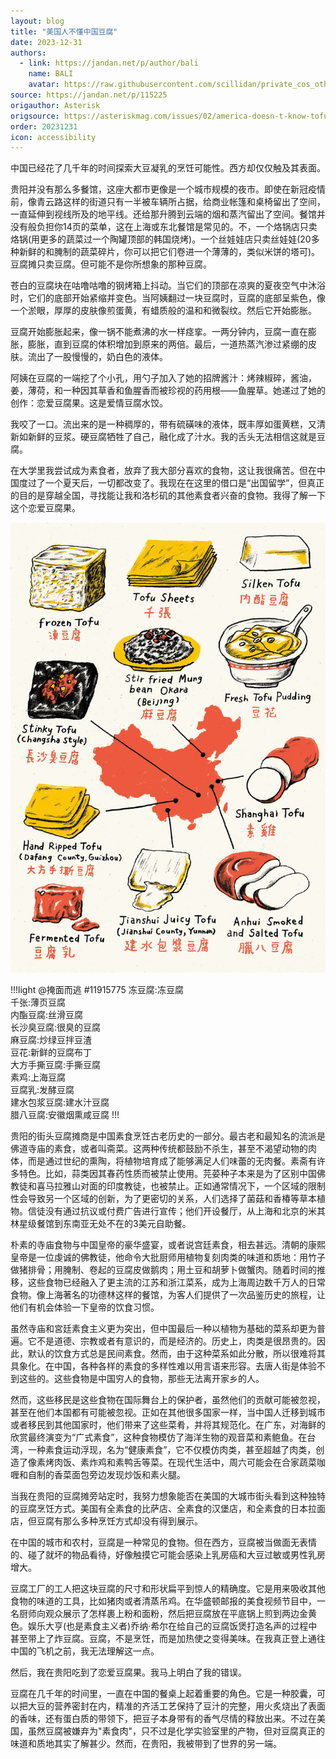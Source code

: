 ```yaml
---
layout: blog
title: "美国人不懂中国豆腐"
date: 2023-12-31
authors:
  - link: https://jandan.net/p/author/bali
    name: BALI
    avatar: https://raw.githubusercontent.com/scillidan/private_cos_others/main/avater/jin_grey.png
source: https://jandan.net/p/115225
origauthor: Asterisk
origsource: https://asteriskmag.com/issues/02/america-doesn-t-know-tofu
order: 20231231
icon: accessibility
---
```


中国已经花了几千年的时间探索大豆凝乳的烹饪可能性。西方却仅仅触及其表面。

贵阳并没有那么多餐馆，这座大都市更像是一个城市规模的夜市。即使在新冠疫情前，像青云路这样的街道只有一半被车辆所占据，给商业帐篷和桌椅留出了空间，一直延伸到视线所及的地平线。还给那升腾到云端的烟和蒸汽留出了空间。餐馆并没有般负担你14页的菜单，这在上海或东北餐馆是常见的。不，一个烙锅店只卖烙锅(用更多的蔬菜过一个陶罐顶部的韩国烧烤)。一个丝娃娃店只卖丝娃娃(20多种新鲜的和腌制的蔬菜碎片，你可以把它们卷进一个薄薄的，类似米饼的塔可)。豆腐摊只卖豆腐。但可能不是你所想象的那种豆腐。

苍白的豆腐块在咕噜咕噜的钢烤箱上抖动。当它们的顶部在凉爽的夏夜空气中沐浴时，它们的底部开始紧缩并变色。当阿姨翻过一块豆腐时，豆腐的底部呈紫色，像一个淤眼，厚厚的皮肤像煎蛋黄，有蜡质般的温和和微裂纹。然后它开始膨胀。

豆腐开始膨胀起来，像一锅不能煮沸的水一样痉挛。一两分钟内，豆腐一直在膨胀，膨胀，直到豆腐的体积增加到原来的两倍。最后，一道热蒸汽渗过紧绷的皮肤。流出了一股慢慢的，奶白色的液体。

阿姨在豆腐的一端挖了个小孔，用勺子加入了她的招牌酱汁：烤辣椒碎，酱油，姜，薄荷，和一种因其草香和鱼腥香而被珍视的药用根——鱼腥草。她递过了她的创作：恋爱豆腐果。这是爱情豆腐水饺。

我咬了一口。流出来的是一种稠厚的，带有硫磺味的液体，既丰厚如蛋黄糕，又清新如新鲜的豆浆。硬豆腐牺牲了自己，融化成了汁水。我的舌头无法相信这就是豆腐。

在大学里我尝试成为素食者，放弃了我大部分喜欢的食物，这让我很痛苦。但在中国度过了一个夏天后，一切都改变了。我现在在这里的借口是“出国留学”，但真正的目的是穿越全国，寻找能让我和洛杉矶的其他素食者兴奋的食物。我得了解一下这个恋爱豆腐果。

![](media/115225_01.jpg)

!!!light @掩面而逃 #11915775
冻豆腐:冻豆腐  
千张:薄页豆腐  
内酯豆腐:丝滑豆腐  
长沙臭豆腐:很臭的豆腐  
麻豆腐:炒绿豆拌豆渣  
豆花:新鲜的豆腐布丁  
大方手撕豆腐:手撕豆腐  
素鸡:上海豆腐  
豆腐乳:发酵豆腐  
建水包浆豆腐:建水汁豆腐  
腊八豆腐:安徽烟熏咸豆腐
!!!

贵阳的街头豆腐摊商是中国素食烹饪古老历史的一部分。最古老和最知名的流派是佛道寺庙的素食，或者叫斋菜。这两种传统都鼓励不杀生，甚至不渴望动物的肉体，而是通过世纪的熏陶，将植物培育成了能够满足人们味蕾的无肉餐。素斋有许多特色。比如，蒜类因其春药性质而被禁止使用。芫荽种子本来是为了区别中国佛教徒和喜马拉雅山对面的印度教徒，也被禁止。正如通常情况下，一个区域的限制性会导致另一个区域的创新，为了更密切的关系，人们选择了菌菇和香椿等草本植物。信徒没有通过抗议或付费广告进行宣传；他们开设餐厅，从上海和北京的米其林星级餐馆到东南亚无处不在的3美元自助餐。

朴素的寺庙食物与中国皇帝的豪华盛宴，或者说宫廷素食，相去甚远。清朝的康熙皇帝是一位虔诚的佛教徒，他命令大批厨师用植物复刻肉类的味道和质地：用竹子做猪排骨；用腌制、卷起的豆腐皮做鹅肉；用土豆和胡萝卜做蟹肉。随着时间的推移，这些食物已经融入了更主流的江苏和浙江菜系，成为上海周边数千万人的日常食物。像上海著名的功德林这样的餐馆，为客人们提供了一次品鉴历史的旅程，让他们有机会体验一下皇帝的饮食习惯。

虽然寺庙和宮廷素食主义更为突出，但中国最后一种以植物为基础的菜系却更为普遍。它不是道德、宗教或者有意识的，而是经济的。历史上，肉类是很昂贵的。因此，默认的饮食方式总是民间素食。然而，由于这种菜系如此分散，所以很难将其具象化。在中国，各种各样的素食的多样性难以用言语来形容。去唐人街是体验不到这些的。这些食物是中国穷人的食物，那些无法离开家乡的人。

然而，这些移民是这些食物在国际舞台上的保护者，虽然他们的贡献可能被忽视，甚至在他们本国都有可能被忽视。正如在其他很多国家一样，当中国人迁移到城市或者移民到其他国家时，他们带来了这些菜肴，并将其规范化。在广东，对海鲜的欣赏最终演变为“广式素食”，这种食物模仿了海洋生物的观音菜和素鲍鱼。在台湾，一种素食运动浮现，名为“健康素食”，它不仅模仿肉类，甚至超越了肉类，创造了像素烤肉饭、素炸鸡和素鸭舌等菜。在现代生活中，周六可能会在合家蔬菜咖喱和自制的香菜面包旁边发现炒饭和素火腿。

当我在贵阳的豆腐摊旁站定时，我努力想象能否在美国的大城市街头看到这种独特的豆腐烹饪方式。美国有全素食的比萨店、全素食的汉堡店，和全素食的日本拉面店，但豆腐有那么多种烹饪方式却没有得到展示。

在中国的城市和农村，豆腐是一种常见的食物。但在西方，豆腐被当做面无表情的、碰了就坏的物品看待，好像触摸它可能会感染上乳房癌和大豆过敏或男性乳房增大。

豆腐工厂的工人把这块豆腐的尺寸和形状扁平到惊人的精确度。它是用来吸收其他食物的味道的工具，比如猪肉或者清蒸吊鸡。在华盛顿邮报的美食视频节目中，一名厨师向观众展示了怎样裹上粉和面粉，然后把豆腐放在平底锅上煎到两边金黄色。娱乐大亨(也是素食主义者)乔纳·希尔在给自己的豆腐饭煲打造名声的过程中甚至带上了炸豆腐。豆腐，不是烹饪，而是加热使之变得美味。在我真正登上通往中国的飞机之前，我无法理解这一点。

然后，我在贵阳吃到了恋爱豆腐果。我马上明白了我的错误。

豆腐在几千年的时间里，一直在中国的餐桌上起着重要的角色。它是一种胶囊，可以把大豆的营养密封在内，精准的齐活工艺保持了豆汁的完整，用火炙烧出了表面的香味，还有蛋白质的带领下，把豆子本身带有的香气尽情的释放出来。不过在美国，虽然豆腐被嫌弃为"素食肉"，只不过是化学实验室里的产物，但对豆腐真正的味道和质地其实了解甚少。然而，在贵阳，我被带到了世界的另一端。